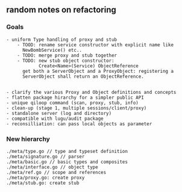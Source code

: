 ## random notes on refactoring

### Goals
    - uniform Type handling of proxy and stub
        - TOOD: rename service constructor with explicit name like
          NewBombService() etc..
        - TODO: merge proxy and stub together
        - TODO: new stub object constructor:
                Create<Name>(Service) ObjectReference
          get both a ServerObject and a ProxyObject: registering a
          ServerObject shall return an ObjectReference.


    - clarify the various Proxy and Object definitions and concepts
    - flatten package hirarchy for a simpler public API
    - unique qiloop command (scan, proxy, stub, info)
    - clean-up (stage 1, multiple sessions/client/proxy)
    - standalone server (log and directory)
    - compatible with lugu/audit package
    - reconsilliation: can pass local objects as parameter

### New hierarchy

    ./meta/type.go // type and typeset definition
    ./meta/signature.go // parser
    ./meta/basic.go // basic types and composites
    ./meta/interface.go // object type
    ./meta/ref.go // scope and references
    ./meta/proxy.go: create proxy
    ./meta/stub.go: create stub
